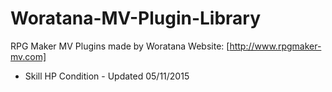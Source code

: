 # Woratana-MV-Plugin-Library
RPG Maker MV Plugins made by Woratana
Website: [http://www.rpgmaker-mv.com]
* Skill HP Condition - Updated 05/11/2015